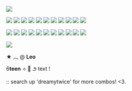 ![](https://media.discordapp.net/attachments/1046492856833032202/1363991581258158090/where.png?ex=68080ba6&is=6806ba26&hm=c4854a3c601579bd6e6030acbee458da5184075b961d316f53b546f9a51ef717&=&format=webp&quality=lossless)

![](https://media.discordapp.net/attachments/1046492856833032202/1363995144780775485/where_1.png?ex=68080ef8&is=6806bd78&hm=ab62ea83707b704ff29095badcc0ac639450e177d0364aa1e1272961e19c55ad&=&format=webp&quality=lossless)
![](https://media.discordapp.net/attachments/1046492856833032202/1363995144780775485/where_1.png?ex=68080ef8&is=6806bd78&hm=ab62ea83707b704ff29095badcc0ac639450e177d0364aa1e1272961e19c55ad&=&format=webp&quality=lossless)
![](https://media.discordapp.net/attachments/1046492856833032202/1363995144780775485/where_1.png?ex=68080ef8&is=6806bd78&hm=ab62ea83707b704ff29095badcc0ac639450e177d0364aa1e1272961e19c55ad&=&format=webp&quality=lossless)
![](https://media.discordapp.net/attachments/1046492856833032202/1363995144780775485/where_1.png?ex=68080ef8&is=6806bd78&hm=ab62ea83707b704ff29095badcc0ac639450e177d0364aa1e1272961e19c55ad&=&format=webp&quality=lossless)
![](https://media.discordapp.net/attachments/1046492856833032202/1363995144780775485/where_1.png?ex=68080ef8&is=6806bd78&hm=ab62ea83707b704ff29095badcc0ac639450e177d0364aa1e1272961e19c55ad&=&format=webp&quality=lossless)
![](https://media.discordapp.net/attachments/1046492856833032202/1363995144780775485/where_1.png?ex=68080ef8&is=6806bd78&hm=ab62ea83707b704ff29095badcc0ac639450e177d0364aa1e1272961e19c55ad&=&format=webp&quality=lossless)
![](https://images-wixmp-ed30a86b8c4ca887773594c2.wixmp.com/f/0ac9bf74-c0bf-4512-9bcc-9f446728ab5c/d2fu8my-c4893c50-354b-4ea0-a093-7e7472502519.png?token=eyJ0eXAiOiJKV1QiLCJhbGciOiJIUzI1NiJ9.eyJzdWIiOiJ1cm46YXBwOjdlMGQxODg5ODIyNjQzNzNhNWYwZDQxNWVhMGQyNmUwIiwiaXNzIjoidXJuOmFwcDo3ZTBkMTg4OTgyMjY0MzczYTVmMGQ0MTVlYTBkMjZlMCIsIm9iaiI6W1t7InBhdGgiOiJcL2ZcLzBhYzliZjc0LWMwYmYtNDUxMi05YmNjLTlmNDQ2NzI4YWI1Y1wvZDJmdThteS1jNDg5M2M1MC0zNTRiLTRlYTAtYTA5My03ZTc0NzI1MDI1MTkucG5nIn1dXSwiYXVkIjpbInVybjpzZXJ2aWNlOmZpbGUuZG93bmxvYWQiXX0.yomeKq8n2QVVeQTAHVw04t0_ZmPAkkOye88WUT1R2GA)
![](https://images-wixmp-ed30a86b8c4ca887773594c2.wixmp.com/f/0ac9bf74-c0bf-4512-9bcc-9f446728ab5c/d2ftsph-32332a26-3bec-4080-9adc-52edac52f407.png?token=eyJ0eXAiOiJKV1QiLCJhbGciOiJIUzI1NiJ9.eyJzdWIiOiJ1cm46YXBwOjdlMGQxODg5ODIyNjQzNzNhNWYwZDQxNWVhMGQyNmUwIiwiaXNzIjoidXJuOmFwcDo3ZTBkMTg4OTgyMjY0MzczYTVmMGQ0MTVlYTBkMjZlMCIsIm9iaiI6W1t7InBhdGgiOiJcL2ZcLzBhYzliZjc0LWMwYmYtNDUxMi05YmNjLTlmNDQ2NzI4YWI1Y1wvZDJmdHNwaC0zMjMzMmEyNi0zYmVjLTQwODAtOWFkYy01MmVkYWM1MmY0MDcucG5nIn1dXSwiYXVkIjpbInVybjpzZXJ2aWNlOmZpbGUuZG93bmxvYWQiXX0.m0rDgyvRKHKwrt8ETVawTMdjl-2FTIsrY42YfMXUv68)
![](https://images-wixmp-ed30a86b8c4ca887773594c2.wixmp.com/f/0ac9bf74-c0bf-4512-9bcc-9f446728ab5c/d2d150x-2c2d3369-1da2-44b0-b6a7-2fb8f9d9b643.png?token=eyJ0eXAiOiJKV1QiLCJhbGciOiJIUzI1NiJ9.eyJzdWIiOiJ1cm46YXBwOjdlMGQxODg5ODIyNjQzNzNhNWYwZDQxNWVhMGQyNmUwIiwiaXNzIjoidXJuOmFwcDo3ZTBkMTg4OTgyMjY0MzczYTVmMGQ0MTVlYTBkMjZlMCIsIm9iaiI6W1t7InBhdGgiOiJcL2ZcLzBhYzliZjc0LWMwYmYtNDUxMi05YmNjLTlmNDQ2NzI4YWI1Y1wvZDJkMTUweC0yYzJkMzM2OS0xZGEyLTQ0YjAtYjZhNy0yZmI4ZjlkOWI2NDMucG5nIn1dXSwiYXVkIjpbInVybjpzZXJ2aWNlOmZpbGUuZG93bmxvYWQiXX0.hyt4kVqiMQv0YzQiOR78XYlXAyGKb3jkuNWFxpr3C74)
![](https://images-wixmp-ed30a86b8c4ca887773594c2.wixmp.com/f/0ac9bf74-c0bf-4512-9bcc-9f446728ab5c/d2lk9k7-f83eaf5b-51fb-4e6f-ac5b-8cbd9198c20d.png?token=eyJ0eXAiOiJKV1QiLCJhbGciOiJIUzI1NiJ9.eyJzdWIiOiJ1cm46YXBwOjdlMGQxODg5ODIyNjQzNzNhNWYwZDQxNWVhMGQyNmUwIiwiaXNzIjoidXJuOmFwcDo3ZTBkMTg4OTgyMjY0MzczYTVmMGQ0MTVlYTBkMjZlMCIsIm9iaiI6W1t7InBhdGgiOiJcL2ZcLzBhYzliZjc0LWMwYmYtNDUxMi05YmNjLTlmNDQ2NzI4YWI1Y1wvZDJsazlrNy1mODNlYWY1Yi01MWZiLTRlNmYtYWM1Yi04Y2JkOTE5OGMyMGQucG5nIn1dXSwiYXVkIjpbInVybjpzZXJ2aWNlOmZpbGUuZG93bmxvYWQiXX0.yvwU8qWW_LJRegiZq2S2oZ_UT1Cs5LFHwZJ6YdYyrIc)
![](https://images-wixmp-ed30a86b8c4ca887773594c2.wixmp.com/f/0ac9bf74-c0bf-4512-9bcc-9f446728ab5c/d29yass-fbc4a8c0-36d4-494d-9de5-c22060c7e368.png?token=eyJ0eXAiOiJKV1QiLCJhbGciOiJIUzI1NiJ9.eyJzdWIiOiJ1cm46YXBwOjdlMGQxODg5ODIyNjQzNzNhNWYwZDQxNWVhMGQyNmUwIiwiaXNzIjoidXJuOmFwcDo3ZTBkMTg4OTgyMjY0MzczYTVmMGQ0MTVlYTBkMjZlMCIsIm9iaiI6W1t7InBhdGgiOiJcL2ZcLzBhYzliZjc0LWMwYmYtNDUxMi05YmNjLTlmNDQ2NzI4YWI1Y1wvZDI5eWFzcy1mYmM0YThjMC0zNmQ0LTQ5NGQtOWRlNS1jMjIwNjBjN2UzNjgucG5nIn1dXSwiYXVkIjpbInVybjpzZXJ2aWNlOmZpbGUuZG93bmxvYWQiXX0.0CM5DhYGpHvG5mhCO5dyHS0ZNimredI9gcvYES9oxIw)

![](https://media.discordapp.net/attachments/1046492856833032202/1363995144780775485/where_1.png?ex=68080ef8&is=6806bd78&hm=ab62ea83707b704ff29095badcc0ac639450e177d0364aa1e1272961e19c55ad&=&format=webp&quality=lossless)
![](https://media.discordapp.net/attachments/1046492856833032202/1363995144780775485/where_1.png?ex=68080ef8&is=6806bd78&hm=ab62ea83707b704ff29095badcc0ac639450e177d0364aa1e1272961e19c55ad&=&format=webp&quality=lossless)
![](https://media.discordapp.net/attachments/1046492856833032202/1363995144780775485/where_1.png?ex=68080ef8&is=6806bd78&hm=ab62ea83707b704ff29095badcc0ac639450e177d0364aa1e1272961e19c55ad&=&format=webp&quality=lossless)
![](https://media.discordapp.net/attachments/1046492856833032202/1363995144780775485/where_1.png?ex=68080ef8&is=6806bd78&hm=ab62ea83707b704ff29095badcc0ac639450e177d0364aa1e1272961e19c55ad&=&format=webp&quality=lossless)
![](https://media.discordapp.net/attachments/1046492856833032202/1363995144780775485/where_1.png?ex=68080ef8&is=6806bd78&hm=ab62ea83707b704ff29095badcc0ac639450e177d0364aa1e1272961e19c55ad&=&format=webp&quality=lossless)
![](https://media.discordapp.net/attachments/1046492856833032202/1363995144780775485/where_1.png?ex=68080ef8&is=6806bd78&hm=ab62ea83707b704ff29095badcc0ac639450e177d0364aa1e1272961e19c55ad&=&format=webp&quality=lossless)
![](https://media.discordapp.net/attachments/1046492856833032202/1363981531869089802/aushun_stamp.png?ex=6808024a&is=6806b0ca&hm=989b10a0d6ab9a1214eca140e931bd71a86244bb8aeeb502b3f82a2d68caa14d&=&format=webp&quality=lossless)
![](https://images-wixmp-ed30a86b8c4ca887773594c2.wixmp.com/f/1263f136-1b6c-41f1-b97f-b8bc67bbf273/d6rgchx-845ed2ae-69c1-41ad-856f-af54e7db203d.png?token=eyJ0eXAiOiJKV1QiLCJhbGciOiJIUzI1NiJ9.eyJzdWIiOiJ1cm46YXBwOjdlMGQxODg5ODIyNjQzNzNhNWYwZDQxNWVhMGQyNmUwIiwiaXNzIjoidXJuOmFwcDo3ZTBkMTg4OTgyMjY0MzczYTVmMGQ0MTVlYTBkMjZlMCIsIm9iaiI6W1t7InBhdGgiOiJcL2ZcLzEyNjNmMTM2LTFiNmMtNDFmMS1iOTdmLWI4YmM2N2JiZjI3M1wvZDZyZ2NoeC04NDVlZDJhZS02OWMxLTQxYWQtODU2Zi1hZjU0ZTdkYjIwM2QucG5nIn1dXSwiYXVkIjpbInVybjpzZXJ2aWNlOmZpbGUuZG93bmxvYWQiXX0.3S8R8hNLFpfKjNuQ1f_-h6AWsdllWjqQdPrs4ExzsVk)
![](https://images-wixmp-ed30a86b8c4ca887773594c2.wixmp.com/f/1263f136-1b6c-41f1-b97f-b8bc67bbf273/d6tsl9v-975408e8-2c83-4791-820e-71bc47b93737.png?token=eyJ0eXAiOiJKV1QiLCJhbGciOiJIUzI1NiJ9.eyJzdWIiOiJ1cm46YXBwOjdlMGQxODg5ODIyNjQzNzNhNWYwZDQxNWVhMGQyNmUwIiwiaXNzIjoidXJuOmFwcDo3ZTBkMTg4OTgyMjY0MzczYTVmMGQ0MTVlYTBkMjZlMCIsIm9iaiI6W1t7InBhdGgiOiJcL2ZcLzEyNjNmMTM2LTFiNmMtNDFmMS1iOTdmLWI4YmM2N2JiZjI3M1wvZDZ0c2w5di05NzU0MDhlOC0yYzgzLTQ3OTEtODIwZS03MWJjNDdiOTM3MzcucG5nIn1dXSwiYXVkIjpbInVybjpzZXJ2aWNlOmZpbGUuZG93bmxvYWQiXX0.0Q_wug-QprF8ablplh9cw6rRm0Eae_V3bxj_TmrBHeA)
![](https://images-wixmp-ed30a86b8c4ca887773594c2.wixmp.com/f/1263f136-1b6c-41f1-b97f-b8bc67bbf273/d6ro2m4-37e0c7c8-0588-4a05-8a09-80812023c67d.png?token=eyJ0eXAiOiJKV1QiLCJhbGciOiJIUzI1NiJ9.eyJzdWIiOiJ1cm46YXBwOjdlMGQxODg5ODIyNjQzNzNhNWYwZDQxNWVhMGQyNmUwIiwiaXNzIjoidXJuOmFwcDo3ZTBkMTg4OTgyMjY0MzczYTVmMGQ0MTVlYTBkMjZlMCIsIm9iaiI6W1t7InBhdGgiOiJcL2ZcLzEyNjNmMTM2LTFiNmMtNDFmMS1iOTdmLWI4YmM2N2JiZjI3M1wvZDZybzJtNC0zN2UwYzdjOC0wNTg4LTRhMDUtOGEwOS04MDgxMjAyM2M2N2QucG5nIn1dXSwiYXVkIjpbInVybjpzZXJ2aWNlOmZpbGUuZG93bmxvYWQiXX0.ObK50qcKHOZ_K4iHHsS6iAZSC3HbAfj21DvxSM-0JC8)
![](https://images-wixmp-ed30a86b8c4ca887773594c2.wixmp.com/f/1263f136-1b6c-41f1-b97f-b8bc67bbf273/d6u0n8z-1b30555c-5402-457c-94d7-7ad50f5e1eec.png?token=eyJ0eXAiOiJKV1QiLCJhbGciOiJIUzI1NiJ9.eyJzdWIiOiJ1cm46YXBwOjdlMGQxODg5ODIyNjQzNzNhNWYwZDQxNWVhMGQyNmUwIiwiaXNzIjoidXJuOmFwcDo3ZTBkMTg4OTgyMjY0MzczYTVmMGQ0MTVlYTBkMjZlMCIsIm9iaiI6W1t7InBhdGgiOiJcL2ZcLzEyNjNmMTM2LTFiNmMtNDFmMS1iOTdmLWI4YmM2N2JiZjI3M1wvZDZ1MG44ei0xYjMwNTU1Yy01NDAyLTQ1N2MtOTRkNy03YWQ1MGY1ZTFlZWMucG5nIn1dXSwiYXVkIjpbInVybjpzZXJ2aWNlOmZpbGUuZG93bmxvYWQiXX0.l6T6aMOLha0ha_unpHkqOENJGvzjxeJKTAbY4wFAdd0)

![](https://64.media.tumblr.com/40f2ca191a65eb7e442d0a9fbb7421c8/53c63562d41d61eb-e0/s2048x3072/007b67caeb290c012d28e2c73fe75d4308aef683.pnj)

★   ︵   @  **Leo**

6**teen**  ⟢   🐻
౨    text   !

:: search up 'dreamytwice' for more combos! <3.
